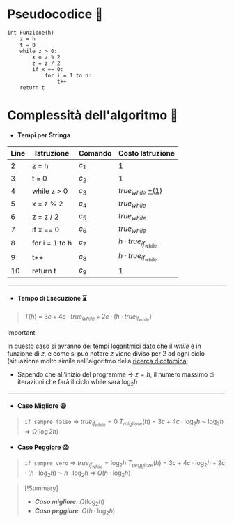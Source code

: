 # Pseudocodice 🧬
``` Pseudocodice TI:"Funzione" "FOLD"
int Funzione(h)
	z = h
	t = 0
	while z > 0:
		x = z % 2
		z = z / 2
		if x == 0:
			for i = 1 to h:
				t++
	return t
```

# Complessità dell'algoritmo 🔬
- #### Tempi per Stringa
Line | Istruzione | Comando | Costo Istruzione
----- | ----- | ----- | -----
2 | z = h | $c_1$ | $1$
3 | t = 0 | $c_2$ | $1$
4 | while z > 0 | $c_3$ | $true_{while}$ [+(1)](obsidian://open?vault=obsidian-git-sync&file=Algoritmi%20e%20Strutture%20Dati%2F0.%20%F0%9F%93%8C%20Appendici%2FB.%20Tempi%20dei%20Cicli%20While)
5 | x = z % 2 | $c_4$ | $true_{while}$
6 | z = z / 2 | $c_5$ | $true_{while}$
7 | if x == 0 | $c_6$ | $true_{while}$
8 | for i = 1 to h | $c_7$ | $h · true_{if_{while}}$ 
9 | t++ | $c_8$ | $h · true_{if_{while}}$
10 | return t | $c_9$ | $1$

***
- #### Tempo di Esecuzione ⌛
>$T(h)$ = $3c + 4c · true_{while} + 2c · (h · true_{if_{while}})$

> [!Important]
> In questo caso si avranno dei tempi logaritmici dato che il $while$ è in funzione di $z$, e come si può notare $z$ viene diviso per $2$ ad ogni ciclo (situazione molto simile nell'algoritmo della [ricerca dicotomica](obsidian://open?vault=obsidian-git-sync&file=Algoritmi%20e%20Strutture%20Dati%2F1.%20%F0%9F%A7%91%E2%80%8D%F0%9F%92%BB%20Algoritmi%2F%F0%9F%9F%A0%20Ricerca%2F2.%20Dicotomica); 
> 
> - Sapendo che all'inizio del programma -> $z=h$, il numero massimo di iterazioni che farà il ciclo while sarà $\log_{2}h$

***
- #### Caso Migliore 😃
>`if sempre falso` $\Rightarrow$ $true_{if_{while}} = 0$
$T_{migliore}(h)$ = $3c + 4c · \log_{2} h$ ⁓ $\log_{2} h$ $\Rightarrow$ $Ω(\log{2} h)$

- #### Caso Peggiore 😱
>`if sempre vero` $\Rightarrow$ $true_{if_{while}} = \log_{2} h$
$T_{peggiore}(h)$ = $3c + 4c · \log_{2} h + 2c · (h · \log_{2} h)$ ⁓ $h · \log_{2} h$ $\Rightarrow$ $O(h · \log_{2} h)$

> [!Summary]
> - ***Caso migliore:*** $Ω(\log_{2} h)$
> - ***Caso peggiore***: $O(h · \log_{2} h)$